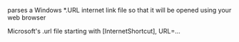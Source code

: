 parses a Windows *.URL internet link file so that it will be opened using your web browser

Microsoft's .url file starting with [InternetShortcut], URL=...
